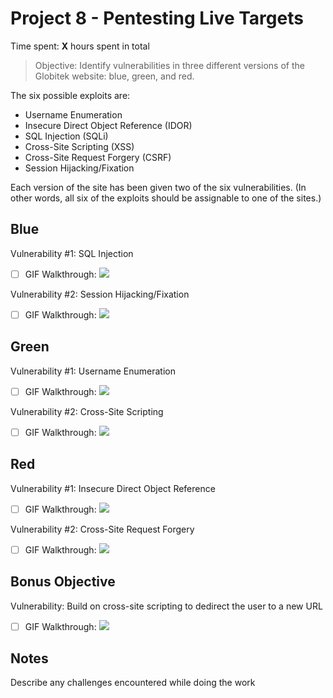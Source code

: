 # Project 8 - Pentesting Live Targets

Time spent: **X** hours spent in total

> Objective: Identify vulnerabilities in three different versions of the Globitek website: blue, green, and red.

The six possible exploits are:
* Username Enumeration
* Insecure Direct Object Reference (IDOR)
* SQL Injection (SQLi)
* Cross-Site Scripting (XSS)
* Cross-Site Request Forgery (CSRF)
* Session Hijacking/Fixation

Each version of the site has been given two of the six vulnerabilities. (In other words, all six of the exploits should be assignable to one of the sites.)

## Blue

Vulnerability #1: SQL Injection
  - [ ] GIF Walkthrough: ![](https://i.imgur.com/PlGJagH.gif)

Vulnerability #2: Session Hijacking/Fixation
  - [ ] GIF Walkthrough: ![](https://i.imgur.com/MJgbz9K.gif)


## Green

Vulnerability #1: Username Enumeration
  - [ ] GIF Walkthrough: ![](https://i.imgur.com/BqJcyXR.gif)

Vulnerability #2: Cross-Site Scripting
  - [ ] GIF Walkthrough: ![](https://i.imgur.com/esx4HyK.gif)


## Red

Vulnerability #1: Insecure Direct Object Reference
  - [ ] GIF Walkthrough: ![](https://i.imgur.com/dOBXRlO.gif)

Vulnerability #2: Cross-Site Request Forgery
  - [ ] GIF Walkthrough: ![](https://i.imgur.com/6sB7IlD.gif)


## Bonus Objective

Vulnerability: Build on cross-site scripting to dedirect the user to a new URL
  - [ ] GIF Walkthrough: ![](https://i.imgur.com/NMNsFw7.gif)


## Notes

Describe any challenges encountered while doing the work
